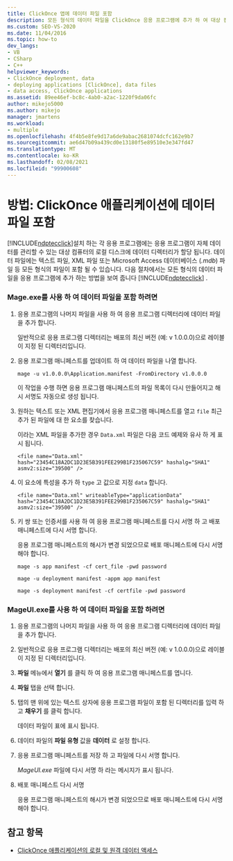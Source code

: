 ```yaml
---
title: ClickOnce 앱에 데이터 파일 포함
description: 모든 형식의 데이터 파일을 ClickOnce 응용 프로그램에 추가 하 여 대상 컴퓨터의 로컬 디스크에 있는 데이터 디렉터리에 저장 하는 방법을 알아봅니다.
ms.custom: SEO-VS-2020
ms.date: 11/04/2016
ms.topic: how-to
dev_langs:
- VB
- CSharp
- C++
helpviewer_keywords:
- ClickOnce deployment, data
- deploying applications [ClickOnce], data files
- data access, ClickOnce applications
ms.assetid: 89ee46ef-bc8c-4ab0-a2ac-1220f9da06fc
author: mikejo5000
ms.author: mikejo
manager: jmartens
ms.workload:
- multiple
ms.openlocfilehash: 4f4b5e8fe9d17a6de9abac2681074dcfc162e9b7
ms.sourcegitcommit: ae6d47b09a439cd0e13180f5e89510e3e347fd47
ms.translationtype: MT
ms.contentlocale: ko-KR
ms.lasthandoff: 02/08/2021
ms.locfileid: "99900608"
---
```

# <a name="how-to-include-a-data-file-in-a-clickonce-application"></a>방법: ClickOnce 애플리케이션에 데이터 파일 포함
[!INCLUDE[ndptecclick](../deployment/includes/ndptecclick_md.md)]설치 하는 각 응용 프로그램에는 응용 프로그램이 자체 데이터를 관리할 수 있는 대상 컴퓨터의 로컬 디스크에 데이터 디렉터리가 할당 됩니다. 데이터 파일에는 텍스트 파일, XML 파일 또는 Microsoft Access 데이터베이스 (*.mdb*) 파일 등 모든 형식의 파일이 포함 될 수 있습니다. 다음 절차에서는 모든 형식의 데이터 파일을 응용 프로그램에 추가 하는 방법을 보여 줍니다 [!INCLUDE[ndptecclick](../deployment/includes/ndptecclick_md.md)] .

### <a name="to-include-a-data-file-by-using-mageexe"></a>Mage.exe를 사용 하 여 데이터 파일을 포함 하려면

1. 응용 프로그램의 나머지 파일을 사용 하 여 응용 프로그램 디렉터리에 데이터 파일을 추가 합니다.

    일반적으로 응용 프로그램 디렉터리는 배포의 최신 버전 (예: v 1.0.0.0)으로 레이블이 지정 된 디렉터리입니다.

2. 응용 프로그램 매니페스트를 업데이트 하 여 데이터 파일을 나열 합니다.

    `mage -u v1.0.0.0\Application.manifest -FromDirectory v1.0.0.0`

    이 작업을 수행 하면 응용 프로그램 매니페스트의 파일 목록이 다시 만들어지고 해시 서명도 자동으로 생성 됩니다.

3. 원하는 텍스트 또는 XML 편집기에서 응용 프로그램 매니페스트를 열고 `file` 최근 추가 된 파일에 대 한 요소를 찾습니다.

    이라는 XML 파일을 추가한 경우 `Data.xml` 파일은 다음 코드 예제와 유사 하 게 표시 됩니다.

   `<file name="Data.xml" hash="23454C18A2DC1D23E5B391FEE299B1F235067C59" hashalg="SHA1" asmv2:size="39500" />`

4. 이 요소에 특성을 추가 하 `type` 고 값으로 지정 `data` 합니다.

   `<file name="Data.xml" writeableType="applicationData" hash="23454C18A2DC1D23E5B391FEE299B1F235067C59" hashalg="SHA1" asmv2:size="39500" />`

5. 키 쌍 또는 인증서를 사용 하 여 응용 프로그램 매니페스트를 다시 서명 하 고 배포 매니페스트에 다시 서명 합니다.

    응용 프로그램 매니페스트의 해시가 변경 되었으므로 배포 매니페스트에 다시 서명 해야 합니다.

    `mage -s app manifest -cf cert_file -pwd password`

    `mage -u deployment manifest -appm app manifest`

    `mage -s deployment manifest -cf certfile -pwd password`

### <a name="to-include-a-data-file-by-using-mageuiexe"></a>MageUI.exe를 사용 하 여 데이터 파일을 포함 하려면

1. 응용 프로그램의 나머지 파일을 사용 하 여 응용 프로그램 디렉터리에 데이터 파일을 추가 합니다.

2. 일반적으로 응용 프로그램 디렉터리는 배포의 최신 버전 (예: v 1.0.0.0)으로 레이블이 지정 된 디렉터리입니다.

3. **파일** 메뉴에서 **열기** 를 클릭 하 여 응용 프로그램 매니페스트를 엽니다.

4. **파일** 탭을 선택 합니다.

5. 탭의 맨 위에 있는 텍스트 상자에 응용 프로그램 파일이 포함 된 디렉터리를 입력 하 고 **채우기** 를 클릭 합니다.

     데이터 파일이 표에 표시 됩니다.

6. 데이터 파일의 **파일 유형** 값을 **데이터** 로 설정 합니다.

7. 응용 프로그램 매니페스트를 저장 하 고 파일에 다시 서명 합니다.

     *MageUI.exe* 파일에 다시 서명 하 라는 메시지가 표시 됩니다.

8. 배포 매니페스트 다시 서명

     응용 프로그램 매니페스트의 해시가 변경 되었으므로 배포 매니페스트에 다시 서명 해야 합니다.

## <a name="see-also"></a>참고 항목
- [ClickOnce 애플리케이션의 로컬 및 원격 데이터 액세스](../deployment/accessing-local-and-remote-data-in-clickonce-applications.md)